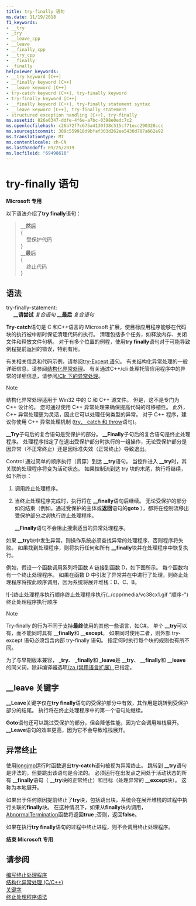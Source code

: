 ```yaml
---
title: try-finally 语句
ms.date: 11/19/2018
f1_keywords:
- __try
- _try
- __leave_cpp
- __leave
- __finally_cpp
- __try_cpp
- __finally
- _finally
helpviewer_keywords:
- __try keyword [C++]
- __finally keyword [C++]
- __leave keyword [C++]
- try-catch keyword [C++], try-finally keyword
- try-finally keyword [C++]
- __finally keyword [C++], try-finally statement syntax
- __leave keyword [C++], try-finally statement
- structured exception handling [C++], try-finally
ms.assetid: 826e0347-ddfe-4f6e-a7bc-0398e0edc7c2
ms.openlocfilehash: c26b72f7c675a4130f38c515cf71ecc290328ccc
ms.sourcegitcommit: 389c559918d9bfaf303d262ee5430d787a662e92
ms.translationtype: MT
ms.contentlocale: zh-CN
ms.lasthandoff: 09/25/2019
ms.locfileid: "69498610"
---
```

# <a name="try-finally-statement"></a>try-finally 语句

**Microsoft 专用**

以下语法介绍了**try finally**语句：

> **\_\_然后**<br/>
> {<br/>
> &nbsp;&nbsp;&nbsp;&nbsp;受保护代码<br/>
> }<br/>
> **\_\_最后**<br/>
> {<br/>
> &nbsp;&nbsp;&nbsp;&nbsp;终止代码<br/>
> }

## <a name="grammar"></a>语法

try-finally-statement:<br/>
&nbsp;&nbsp;&nbsp;&nbsp; **\_\_请尝试** *复合语句* **\_\_最后** *复合语句*

**Try-catch**语句是 C 和C++语言的 Microsoft 扩展，使目标应用程序能够在代码块的执行被中断时保证清理代码的执行。 清理包括多个任务，如释放内存、关闭文件和释放文件句柄。 对于有多个位置的例程，使用**try finally**语句对于可能导致例程提前返回的错误，特别有用。

有关相关信息和代码示例，请参阅[try-Except 语句](../cpp/try-except-statement.md)。 有关结构化异常处理的一般详细信息，请参阅[结构化异常处理](../cpp/structured-exception-handling-c-cpp.md)。 有关通过C++/cli 处理托管应用程序中的异常的详细信息，请参阅[/Clr 下的异常处理](../extensions/exception-handling-cpp-component-extensions.md)。

> [!NOTE]
> 结构化异常处理适用于 Win32 中的 C 和 C++ 源文件。 但是，这不是专门为 C++ 设计的。 您可通过使用 C++ 异常处理来确保提高代码的可移植性。 此外，C++ 异常处理更为灵活，因此它可以处理任何类型的异常。 对于 C++ 程序，建议你使用 C++ 异常处理机制 ([try、 catch 和 throw](../cpp/try-throw-and-catch-statements-cpp.md)语句)。

**__Try**子句后的复合语句是受保护的部分。 **__Finally**子句后的复合语句是终止处理程序。 处理程序指定了在退出受保护部分时执行的一组操作，无论受保护部分是因异常（不正常终止）还是因标准失效（正常终止）导致退出。

Control 通过简单的顺序执行（贯穿）到达 **__try**语句。 当控件进入 **__try**时，其关联的处理程序将变为活动状态。 如果控制流到达 try 块的末尾，执行将继续，如下所示：

1. 调用终止处理程序。

1. 当终止处理程序完成时，执行将在 **__finally**语句后继续。 无论受保护的部分如何结束（例如，通过受保护的主体或**返回**语句的**goto** ），都将在控制流移出受保护部分*之前*执行终止处理程序。

   **__Finally**语句不会阻止搜索适当的异常处理程序。

如果 **__try**块中发生异常，则操作系统必须查找异常的处理程序，否则程序将失败。 如果找到处理程序，则将执行任何和所有 **__finally**块并在处理程序中恢复执行。

例如，假设一个函数调用系列将函数 A 链接到函数 D，如下图所示。 每个函数均有一个终止处理程序。 如果在函数 D 中引发了异常并在中进行了处理，则终止处理程序将按此顺序调用，因为系统将展开堆栈：D、C、B。

![&#45;]终止处理程序执行顺序终止处理程序执行(../cpp/media/vc38cx1.gif "顺序&#45;") <br/>
终止处理程序执行顺序

> [!NOTE]
> Try-finally 的行为不同于支持**最终**使用的其他一些语言，如C#。  单个 **__try**可以有，而不能同时具有 **__finally**和 **__except**。  如果同时使用二者，则外部 try-except 语句必须包含内部 try-finally 语句。  指定何时执行每个块的规则也有所不同。

为了与早期版本兼容， **_try**、 **_finally**和 **_leave**是 **__try**、 **__finally**和 **__leave**的同义词，除非编译器选项[/za \(禁用语言扩展）](../build/reference/za-ze-disable-language-extensions.md)已指定。

## <a name="the-__leave-keyword"></a>__leave 关键字

**__Leave**关键字仅在**try finally**语句的受保护部分中有效，其作用是跳转到受保护部分的结尾。 执行将在终止处理程序中的第一个语句处继续。

**Goto**语句还可以跳过受保护的部分，但会降低性能，因为它会调用堆栈展开。 **__Leave**语句的效率更高，因为它不会导致堆栈展开。

## <a name="abnormal-termination"></a>异常终止

使用[longjmp](../c-runtime-library/reference/longjmp.md)运行时函数退出**try-catch**语句被视为异常终止。 跳转到 **__try**语句是非法的，但要跳出该语句是合法的。 必须运行在出发点之间处于活动状态的所有 **__finally**语句（ **__try**块的正常终止）和目标（处理异常的 **__except**块）。 这称为本地展开。

如果出于任何原因提前终止了**try**块，包括跳出块，系统会在展开堆栈的过程中执行关联的**finally**块。 在这种情况下，如果从**finally**块内调用， [AbnormalTermination](/windows/win32/Debug/abnormaltermination)函数将返回**true** ;否则，返回**false**。

如果在执行**try finally**语句的过程中终止进程，则不会调用终止处理程序。

**结束 Microsoft 专用**

## <a name="see-also"></a>请参阅

[编写终止处理程序](../cpp/writing-a-termination-handler.md)<br/>
[结构化异常处理 (C/C++)](../cpp/structured-exception-handling-c-cpp.md)<br/>
[关键字](../cpp/keywords-cpp.md)<br/>
[终止处理程序语法](/windows/win32/Debug/termination-handler-syntax)
